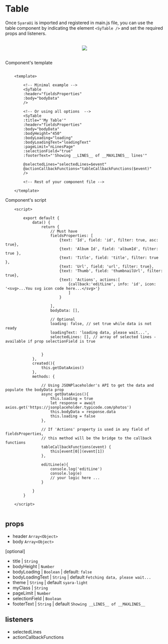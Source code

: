 # Table

Once `SyaraUi` is imported and registered in main.js file, you can use the table component by indicating the element `<SyTable />` and set the required props and listeners.

<div style="text-align:center; margin: 30px auto;"><img src="/SyTable.PNG" /></div>

Component's template
``` vue

    <template>

        <!-- Minimal example -->
        <SyTable 
        :header="fieldsProperties" 
        :body="bodyData" 
        />

        <!-- Or using all options  -->
        <SyTable 
        :title="'My Table'"
        :header="fieldsProperties" 
        :body="bodyData" 
        :bodyHeight="450"
        :bodyLoading="loading"
        :bodyLoadingText="loadingText"
        :pageLimit="nLinesPage" 
        :selectionField="true"
        :footerText="'Showing __LINES__ of __MAXLINES__ lines'"

        @selectedLines="selectedLines=$event"
        @actionCallbackFunctions="tableCallbackFunctions($event)"
        />

        <!-- Rest of your component file -->

    </template>
```
Component's script
``` vue
    <script>

        export default {
            data() {
                return {
                    // Must have
                    fieldsProperties: [
                        {text: 'Id', field: 'id', filter: true, asc: true},
                        {text: 'Album Id', field: 'albumId', filter: true },
                        {text: 'Title', field: 'title', filter: true },
                        {text: 'Url', field: 'url', filter: true},
                        {text: 'Thumb', field: 'thumbnailUrl', filter: true},
                        {text: 'Actions', actions:[
                            {callback:'editLine', info: 'id', icon: '<svg>...You svg icon code here...</svg>'}
                            ]    
                        }

                    ],
                    bodyData: [],

                    // Optional
                    loading: false, // set true while data is not ready
                    loadingText: 'loading data, please wait...', 
                    selectedLines: [], // array of selected lines - available if prop selectionField is true
           

                }
            },
            created(){
                this.getDataAxios()
            },
            methods: {

                // Using JSONPlaceholder's API to get the data and populate the bodyData prop
                async getDataAxios(){
                    this.loading = true
                    let response = await axios.get('https://jsonplaceholder.typicode.com/photos')
                    this.bodyData = response.data
                    this.loading = false
                },

                // If 'Actions' property is used in any field of fieldsProperties,
                // this method will be the bridge to the callback functions
                tableCallbackFunctions(event) {
                    this[event[0]](event[1])
                },

                editLine(e){
                    console.log('editLine')
                    console.log(e)
                    // your logic here ...
                }
            
            }
        }

    </script>
   
```

## props

* header `Array<Object>`
* body `Array<Object>`

[optional]
* title | `String`
* bodyHeight | `Number`
* bodyLoading | `Boolean` | default: `false`
* bodyLoadingText | `String` | default `Fetching data, please wait...`
* theme | `String` | default `syara-light`
* myClass | `String` 
* pageLimit | `Number`
* selectionField | `Boolean`
* footerText | `String` | default `Showing __LINES__ of __MAXLINES__`


## listeners

* selectedLines
* actionCallbackFunctions